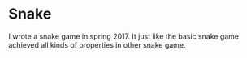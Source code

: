 # Snake
I wrote a snake game in spring 2017. It just like the basic snake game achieved all kinds of properties in other snake game.
